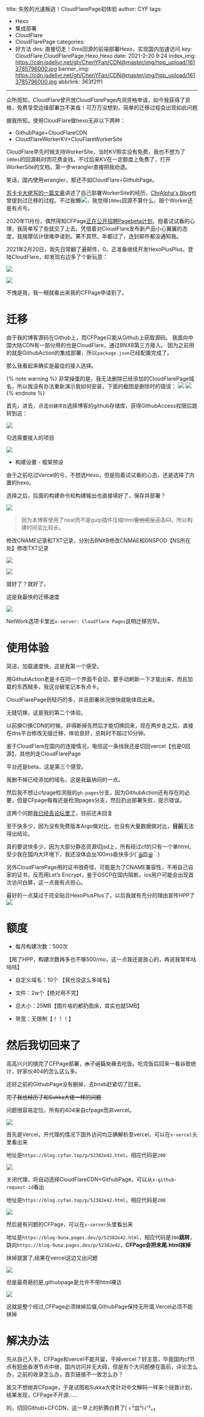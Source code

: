 title: 失败的光速叛逃！CloudFlarePage初体验
author: CYF
tags:
  - Hexo
  - 集成部署
  - CloudFlare
  - CloudFlarePage
categories:
  - 好方法
des: 直接切走！0ms回源的前端部署Hexo，实现国内加速访问
key: CloudFlare,CloudFlarePage,Hexo,Hexo
date: 2021-2-20 9:24
index_img: https://cdn.jsdelivr.net/gh/ChenYFan/CDN@master/img/hpp_upload/1613785796000.jpg
banner_img: https://cdn.jsdelivr.net/gh/ChenYFan/CDN@master/img/hpp_upload/1613785796000.jpg
abbrlink: 363f2ff1
---

众所周知，CloudFlare曾开放CloudFlarePage内测资格申请，如今我获得了资格，免费享受边缘部署岂不美哉！可万万没想到，简单的迁移过程会出现如此问题

<!--more-->

据我所知，使用CloudFlare做hexo无非以下两种：

- GithubPage+CloudFlareCDN
- CloudFlareWorkerKV+ClouFlareWorkerSite

CloudFlare早先时候支持WorkerSite，当时KV照实没有免费，我也不想为了`100ms`的回源耗时而花费金钱。不过后来KV在一定额度上免费了，打开WorkerSite的文档，第一步wrangler直接把我劝退。

笑话，国内使用wrangler，那还不如CloudFlare+GithubPage。

[苏卡卡大佬写的一篇文章](https://blog.skk.moe/post/deploy-blog-to-cf-workers-site/)讲述了自己部署WorkerSite的经历，[ChrAlpha's Blog](https://blog.ichr.me/post/cf-workers-site-deploy/)也曾提到过迁移的过程。不过我懒![](https://cdn.jsdelivr.net/npm/chenyfan-oss@1.1.11/62.jpg)，我觉得`100ms`回源不算什么，赔个Worker还是有点亏。

2020年11月份，偶然得知CFPage[正在公开招聘Pagebeta计划](https://www.cloudflare.com/zh-cn/pages-jamstack-platform-beta-sign-up/)，抱着试试看的心理，我简单写了些就交了上去。凭借着对CloudFlare发布新产品小心翼翼的态度，我揣摩估计很难申请到。果不其然，年都过了，连封邮件都没通知我。

2021年2月20日，我先日常翻了遍邮件，0。正准备继续开发HexoPlusPlus，登陆CloudFlare，却发现右边多了个新玩意：

![](https://cdn.jsdelivr.net/gh/ChenYFan/CDN@master/img/hpp_upload/1613786871000.png)

![](https://cdn.jsdelivr.net/npm/chenyfan-oss@1.1.11/156.jpg)

不愧是我，我一眼就看出来我的CFPage申请到了。

# 迁移

由于我的博客源码在Github上，而CFPage只能从Github上获取源码。
我面向中国大陆CDN有一部分用的也是CloudFlare，通过BNXB第三方接入。
因为之前用的就是GithubAction的集成部署，所以`package.json`已经配置完成了。

那么我看起来确实是最佳的接入选择。

{% note warning %}
非常操蛋的是，我无法删除已经添加的CloudFlarePage域名，所以我没有办法重新演示我如何安装，下面的截图是删除时的错误：
![](https://cdn.jsdelivr.net/gh/ChenYFan/CDN@master/img/hpp_upload/1613787919000.png)
![](https://cdn.jsdelivr.net/gh/ChenYFan/CDN@master/img/hpp_upload/1613787960000.png)
{% endnote %}

首先，进去，点击`创建项目`选择博客的github存储库，获得GithubAccess权限后跳转到这：

![](https://cdn.jsdelivr.net/gh/ChenYFan/CDN@master/img/hpp_upload/1613788198000.png)

勾选需要接入的项目

![](https://cdn.jsdelivr.net/gh/ChenYFan/CDN@master/img/hpp_upload/1613788329000.png)

- 构建设置 - 框架预设

由于之前吃过Vercel的亏，不想选Hexo，但是抱着试试看的心态，还是选择了内置的hexo。

选择之后，后面的构建命令和构建输出也直接填好了，保存并部署？

![](https://cdn.jsdelivr.net/gh/ChenYFan/CDN@master/img/hpp_upload/1613789246000.png)

> 因为本博客使用了neat而不是gulp插件压缩html~~管他呢反正丢CI~~，所以构建时间会比较长。

修改CNAME记录和TXT记录，分别去BNXB修改CNMAE和DNSPOD【NS所在处】修改TXT记录

![](https://cdn.jsdelivr.net/gh/ChenYFan/CDN@master/img/hpp_upload/1613790247000.png)

![](https://cdn.jsdelivr.net/gh/ChenYFan/CDN@master/img/hpp_upload/1613790482000.png)

就好了？就好了。

<span class="heimu">这是我最快的迁移速度</span>

![](https://cdn.jsdelivr.net/gh/ChenYFan/CDN@master/img/hpp_upload/1613789961000.png)

NetWork选项卡里出`x-server: Cloudflare Pages`说明迁移完毕。

# 使用体验

简洁，加载速度快，这是我第一个感受。

用GithubAction老是卡在同一个界面不会动，要手动刷新一下才能出来，而且加载的东西贼多，我这台破笔记本有点卡。

CloudFlarePage则轻巧的多，并且部署状况很快就能体现出来。

无缝切换，这是我的第二个体验。

以前换CI换CDN的时候，非得断掉先然后才能切换回来，现在两步走之后，直接在dns平台修改无缝迁移，体验良好，总耗时不超过10分钟。

鉴于CloudFlare在国内的连接情况，电信这一条线我还是切回vercel【也是0回源】，其他的走CloudFlarePage

平台还是beta，这是第三个感受。

我删不掉已经添加的域名，这是我最纳闷的一点。

然后我不想让cfpage检测我的`gh-pages`分支，因为GithubAction还有存在的必要，但是CFpage每每还是检测pages分支，然后扔出部署失败，提示错误。

这两个问题[我已经丢论坛里了](https://community.cloudflare.com/t/cloudflarepagebug-i-cannot-delete-my-site/246093)，目前还未回复

至于快多少，因为没有免费版本Argo做对比，也没有大量数据做对比，**目前**无法得出结论。

真的要说快多少，因为大部分静态资源切jsd上，所有经过cf的只有一个单html，至少我在国内大环境下，我还没体会出100ms能快多少(´இ皿இ｀)

另外CloudFlarePage用的证书很奇怪，可能是为了CNAME兼容性，不用自己自家的证书，反而用Let’s Encrypt，鉴于OSCP在国内阻断，ios用户可能会出现首次访问白屏，这一点我有点担心。

最好的一点莫过于完全贴合HexoPlusPlus了，以后我就有充分的理由宣传HPP了![](https://cdn.jsdelivr.net/npm/chenyfan-oss@1.1.11/320.jpg)

# 额度

- 每月构建次数：500次

【用了HPP，构建次数再多也不够500/mo，这一点我还是放心的，再说我常年咕咕咕】

- 自定义域名：10个 【我也没这么多域名】

- 文件：2w个【绝对用不完】

- 总大小：25MB【图片啥的都扔图床，其实也就5MB】

- 带宽：无限制【！！！】

# 然后我切回来了

高高兴兴的搞完了CFPage部署，~~水了这篇文章~~去吃饭。吃完饭后回来一看谷歌统计，好家伙404的怎么这么多。

还好之前的GithubPage没有删掉，去bnxb赶紧切了回来。

~~完了我也经历了和Sukka大佬一样的问题~~

问题很容易定位，所有的404来自cfpage而非vercel。

![](https://cdn.jsdelivr.net/gh/ChenYFan/CDN@master/img/hpp_upload/1613795675000.png)

首先是Vercel，开代理的情况下国外访问均正确解析至vercel，可以在`x-vercel`头里看出来

地址是`https://blog.cyfan.top/p/52382e42.html`，相应代码是`200`

![](https://cdn.jsdelivr.net/gh/ChenYFan/CDN@master/img/hpp_upload/1613795874000.jpg)

关闭代理，将自动选择CloudFlareCDN+GithubPage，可以从`x-github-request-id`看出

地址是`https://blog.cyfan.top/p/52382e42.html`，相应代码是`200`

![](https://cdn.jsdelivr.net/gh/ChenYFan/CDN@master/img/hpp_upload/1613796163000.jpg)

然后是有问题的CFPage，可以在`x-server`头里看出来

地址是`https://blog-9una.pages.dev/p/52382e42.html`，相应代码是`308`**跳转**，跳向`https://blog-9una.pages.dev/p/52382e42`，**CFPage会把末尾.html抹掉**

抹掉就罢了,结果在vercel这边又出问题

![](https://cdn.jsdelivr.net/gh/ChenYFan/CDN@master/img/hpp_upload/1613796374000.jpg)

但是最奇葩的是,githubpage是允许不带html裸访

![](https://cdn.jsdelivr.net/gh/ChenYFan/CDN@master/img/hpp_upload/1613796456000.jpg)

这就是整个经过,CFPage必须抹掉后缀,GithubPage保持无所谓,Vercel必须不能抹掉

# 解决办法

先从自己入手，CFPage和vercel不能共留，干掉vercel？好主意，毕竟国内cf节点有[短命](https://zmhhh.com)香港节点中继，国内访问并无大碍，但是有个大问题梗在面前，评论怎么办，之前的收录怎么办，首页链接不一致怎么办？

我又不想抛弃CFpage，于是试图和Sukka大佬针对中文解码一样来个拯救计划，结果发现，CFPage不开源......

的，切回Github+CFCDN，这一早上的折腾白费了( ง ᵒ̌皿ᵒ̌)ง⁼³₌₃